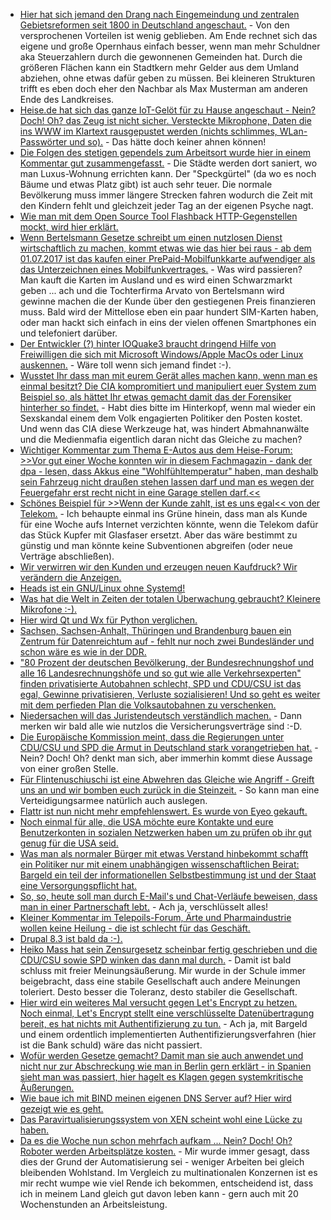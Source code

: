* [Hier hat sich jemand den Drang nach Eingemeindung und zentralen Gebietsreformen seit 1800 in Deutschland angeschaut.](http://www.lto.de/recht/feuilleton/f/unfreie-hansestadt-hamburg-gebiets-und-flur-bereinigung-regional-entwicklung-umstrukturierung-gesetz) - Von den versprochenen Vorteilen ist wenig geblieben. Am Ende rechnet sich das eigene und große Opernhaus einfach besser, wenn man mehr Schuldner aka Steuerzahlern durch die gewonnenen Gemeinden hat. Durch die größeren Flächen kann ein Stadtkern mehr Gelder aus dem Umland abziehen, ohne etwas dafür geben zu müssen. Bei kleineren Strukturen trifft es eben doch eher den Nachbar als Max Musterman am anderen Ende des Landkreises.
* [Heise.de hat sich das ganze IoT-Gelöt für zu Hause angeschaut - Nein? Doch! Oh? das Zeug ist nicht sicher. Versteckte Mikrophone, Daten die ins WWW im Klartext rausgepustet werden (nichts schlimmes, WLan-Passwörter und so).](https://www.heise.de/newsticker/meldung/Smart-Home-c-t-findet-verstecke-Mikrofone-und-unsichere-Web-Frontends-3673101.html) - Das hätte doch keiner ahnen können!
* [Die Folgen des stetigen gependels zum Arbeitsort wurde hier in einem Kommentar gut zusammengefasst.](https://www.heise.de/forum/Telepolis/Kommentare/Trotz-zunehmender-Vernetzung-wird-mehr-gependelt/Leider-mindestens-zwei-schwere-Luecken-im-Beitrag/posting-30191772/show/) - Die Städte werden dort saniert, wo man Luxus-Wohnung errichten kann. Der "Speckgürtel" (da wo es noch Bäume und etwas Platz gibt) ist auch sehr teuer. Die normale Bevölkerung muss immer längere Strecken fahren wodurch die Zeit mit den Kindern fehlt und gleichzeit jeder Tag an der eigenen Psyche nagt.
* [Wie man mit dem Open Source Tool Flashback HTTP-Gegenstellen mockt, wird hier erklärt.](https://opensource.com/article/17/4/flashback-internet-mocking-tool)
* [Wenn Bertelsmann Gesetze schreibt um einen nutzlosen Dienst wirtschaftlich zu machen, kommt etwas wie das hier bei raus - ab dem 01.07.2017 ist das kaufen einer PrePaid-Mobilfunkkarte aufwendiger als das Unterzeichnen eines Mobilfunkvertrages.](https://www.golem.de/news/mobilfunk-so-kompliziert-wird-der-kauf-von-prepaid-karten-1704-127092.html) - Was wird passieren? Man kauft die Karten im Ausland und es wird einen Schwarzmarkt geben ... ach und die Tochterfirma Arvato von Bertelsmann wird gewinne machen die der Kunde über den gestiegenen Preis finanzieren muss. Bald wird der Mittellose eben ein paar hundert SIM-Karten haben, oder man hackt sich einfach in eins der vielen offenen Smartphones ein und telefoniert darüber.
* [Der Entwickler (?) hinter IOQuake3 braucht dringend Hilfe von Freiwilligen die sich mit Microsoft Windows/Apple MacOs oder Linux auskennen.](https://ioquake3.org/2017/04/02/help-wanted-2/) - Wäre toll wenn sich jemand findet :-).
* [Wusstet Ihr dass man mit eurem Gerät alles machen kann, wenn man es einmal besitzt? Die CIA kompromitiert und manipuliert euer System zum Beispiel so, als hättet Ihr etwas gemacht damit das der Forensiker hinterher so findet.](https://www.heise.de/newsticker/meldung/Vault-7-Von-Wikileaks-veroeffentlichte-CIA-Werkzeuge-koennten-Geheimoperationen-enttarnen-3673845.html) - Habt dies bitte im Hinterkopf, wenn mal wieder ein Sexskandal einem dem Volk engagierten Politiker den Posten kostet. Und wenn das CIA diese Werkzeuge hat, was hindert Abmahnanwälte und die Medienmafia eigentlich daran nicht das Gleiche zu machen?
* [Wichtiger Kommentar zum Thema E-Autos aus dem Heise-Forum: >>Vor gut einer Woche konnten wir in diesem Fachmagazin - dank der dpa - lesen, dass Akkus eine "Wohlfühltemperatur" haben, man deshalb sein Fahrzeug nicht draußen stehen lassen darf und man es wegen der Feuergefahr erst recht nicht in eine Garage stellen darf.<<](https://www.heise.de/forum/heise-online/News-Kommentare/Erster-E-Golf-aus-der-Glaesernen-VW-Manufaktur-geht-nach-Norwegen/Ausgerechnet-nach-Norwegen-denkt-denn-niemand-an-die-Wohlfuehltemperatur/posting-30194402/show/)
* [Schönes Beispiel für >>Wenn der Kunde zahlt, ist es uns egal<< von der Telekom.](https://www.golem.de/news/56-kbit-s-telekom-hytas-glasfasernetzwerke-lassen-sich-nicht-umruesten-1704-127125.html) - Ich behaupte einmal ins Grüne hinein, dass man als Kunde für eine Woche aufs Internet verzichten könnte, wenn die Telekom dafür das Stück Kupfer mit Glasfaser ersetzt. Aber das wäre bestimmt zu günstig und man könnte keine Subventionen abgreifen (oder neue Verträge abschließen).
* [Wir verwirren wir den Kunden und erzeugen neuen Kaufdruck? Wir verändern die Anzeigen.](https://www.heise.de/tp/features/Aus-A-wird-C-3673432.html)
* [Heads ist ein GNU/Linux ohne Systemd!](http://www.pro-linux.de/news/1/24621/heads-sicherheits-distribution-ohne-systemd.html)
* [Was hat die Welt in Zeiten der totalen Überwachung gebraucht? Kleinere Mikrofone :-).](https://www.heise.de/newsticker/meldung/Mikromechanische-Mikrofone-sollen-sprachgesteuerte-Mobiltechnik-robuster-und-effizienter-machen-3673423.html)
* [Hier wird Qt und Wx für Python verglichen.](https://opensource.com/article/17/4/pyqt-versus-wxpython)
* [Sachsen, Sachsen-Anhalt, Thüringen und Brandenburg bauen ein Zentrum für Datenreichtum auf - fehlt nur noch zwei Bundesländer und schon wäre es wie in der DDR.](https://www.heise.de/newsticker/meldung/Telekommunikations-Ueberwachung-Gruenes-Licht-fuer-laenderuebergreifendes-Abhoerzentrum-in-Leipzig-3675305.html)
* ["80 Prozent der deutschen Bevölkerung, der Bundesrechnungshof und alle 16 Landesrechnungshöfe und so gut wie alle Verkehrsexperten" finden privatisierte Autobahnen schlecht, SPD und CDU/CSU ist das egal, Gewinne privatisieren, Verluste sozialisieren! Und so geht es weiter mit dem perfieden Plan die Volksautobahnen zu verschenken.](https://www.heise.de/tp/features/Von-der-wundersamen-Verwandlung-von-Autobahnen-in-Finanzprodukte-3674871.html)
* [Niedersachen will das Juristendeutsch verständlich machen.](http://www.lto.de/recht/job-karriere/j/juristische-fachsprache-verstaendlich-behoerden-niedersachsen) - Dann merken wir bald alle wie nutzlos die Versicherungsverträge sind :-D.
* [Die Europäische Kommission meint, dass die Regierungen unter CDU/CSU und SPD die Armut in Deutschland stark vorangetrieben hat.](https://www.heise.de/tp/features/Bundesregierung-hat-die-Armut-stark-vergroessert-3675653.html) - Nein? Doch! Oh? denkt man sich, aber immerhin kommt diese Aussage von einer großen Stelle.
* [Für Flintenuschiuschi ist eine Abwehren das Gleiche wie Angriff - Greift uns an und wir bomben euch zurück in die Steinzeit.](https://www.heise.de/newsticker/meldung/Von-der-Leyen-verteidigt-Cyber-Attacken-Wir-duerfen-uns-auch-wehren-3675931.html) - So kann man eine Verteidigungsarmee natürlich auch auslegen.
* [Flattr ist nun nicht mehr empfehlenswert. Es wurde von Eyeo gekauft.](https://www.heise.de/newsticker/meldung/Adblock-Anbieter-Eyeo-uebernimmt-Online-Bezahldienst-Flattr-3675942.html)
* [Noch einmal für alle, die USA möchte eure Kontakte und eure Benutzerkonten in sozialen Netzwerken haben um zu prüfen ob ihr gut genug für die USA seid.](https://www.golem.de/news/handy-kontakte-und-passwoerter-usa-koennten-einreisekontrollen-drastisch-verschaerfen-1704-127162.html)
* [Was man als normaler Bürger mit etwas Verstand hinbekommt schafft ein Politiker nur mit einem unabhängigen wissenschaftlichen Beirat: Bargeld ein teil der informationellen Selbstbestimmung ist und der Staat eine Versorgungspflicht hat.](https://www.heise.de/newsticker/meldung/Gutachter-Bargeld-sichert-die-informationelle-Selbstbestimmung-3676128.html)
* [So, so, heute soll man durch E-Mail's und Chat-Verläufe beweisen, dass man in einer Partnerschaft lebt.](https://backchannel.com/love-in-the-time-of-cryptography-dd3a74193ffb) - Ach ja, verschlüsselt alles!
* [Kleiner Kommentar im Telepoils-Forum, Ärte und Pharmaindustrie wollen keine Heilung - die ist schlecht für das Geschäft.](https://www.heise.de/forum/Telepolis/Kommentare/Generation-what-Das-misstrauische-junge-Europa/Weichenstellung-fuer-die-Menschheit/posting-30208059/show/)
* [Drupal 8.3 ist bald da :-).](https://www.heise.de/newsticker/meldung/Drupal-8-3-verbessert-Workflows-Layouts-und-REST-Schnittstellen-3675872.html)
* [Heiko Mass hat sein Zensurgesetz scheinbar fertig geschrieben und die CDU/CSU sowie SPD winken das dann mal durch.](https://www.heise.de/forum/heise-online/News-Kommentare/Netzwerkdurchsetzungsgesetz-Schwarzer-Tag-fuers-freie-Internet/Immer-noch-aktuelles-Statement-der-Piratenfraktion-NRW/posting-30209275/show/) - Damit ist bald schluss mit freier Meinungsäußerung. Mir wurde in der Schule immer beigebracht, dass eine stabile Gesellschaft auch andere Meinungen toleriert. Desto besser die Toleranz, desto stabiler die Gesellschaft.
* [Hier wird ein weiteres Mal versucht gegen Let's Encrypt zu hetzen. Noch einmal, Let's Encrypt stellt eine verschlüsselte Datenübertragung bereit, es hat nichts mit Authentifizierung zu tun.](https://www.heise.de/newsticker/meldung/Game-Over-Online-Raeuber-kapern-komplette-Domain-Infrastruktur-einer-Bank-3677164.html) - Ach ja, mit Bargeld und einem ordentlich implementierten Authentifizierungsverfahren (hier ist die Bank schuld) wäre das nicht passiert.
* [Wofür werden Gesetze gemacht? Damit man sie auch anwendet und nicht nur zur Abschreckung wie man in Berlin gern erklärt - in Spanien sieht man was passiert, hier hagelt es Klagen gegen systemkritische Äußerungen.](https://www.heise.de/tp/news/Spanien-immer-repressiver-3677292.html)
* [Wie baue ich mit BIND meinen eigenen DNS Server auf? Hier wird gezeigt wie es geht.](https://opensource.com/article/17/4/build-your-own-name-server)
* [Das Paravirtualisierungssystem von XEN scheint wohl eine Lücke zu haben.](https://www.heise.de/newsticker/meldung/Qubes-Entwickler-warnen-vor-gefaehrlicher-Xen-Luecke-3677752.html)
* [Da es die Woche nun schon mehrfach aufkam ... Nein? Doch! Oh? Roboter werden Arbeitsplätze kosten.](https://www.golem.de/news/automatisierung-roboter-gefaehrden-arbeitsstellen-in-allen-bereichen-1704-127208.html) - Mir wurde immer gesagt, dass dies der Grund der Automatisierung sei - weniger Arbeiten bei gleich bleibenden Wohlstand. Im Vergleich zu multinationalen Konzernen ist es mir recht wumpe wie viel Rende ich bekommen, entscheidend ist, dass ich in meinem Land gleich gut davon leben kann - gern auch mit 20 Wochenstunden an Arbeitsleistung.
